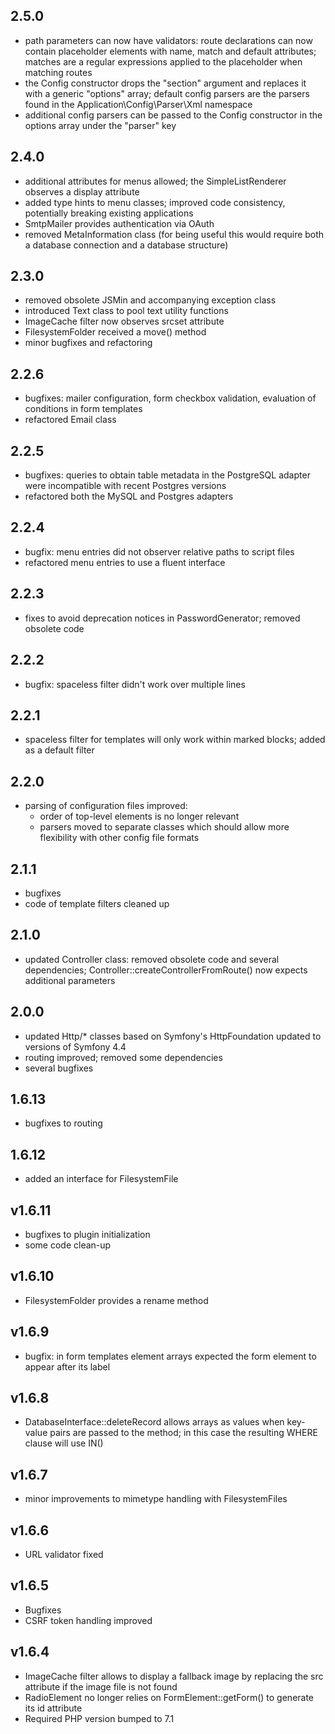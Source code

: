 ## 2.5.0
- path parameters can now have validators: route declarations can now contain placeholder elements with name, match and default attributes; matches are a regular expressions applied to the placeholder when matching routes
- the Config constructor drops the "section" argument and replaces it with a generic "options" array; default config parsers are the parsers found in the Application\Config\Parser\Xml namespace
- additional config parsers can be passed to the Config constructor in the options array under the "parser" key

## 2.4.0
- additional attributes for menus allowed; the SimpleListRenderer observes a display attribute
- added type hints to menu classes; improved code consistency, potentially breaking existing applications
- SmtpMailer provides authentication via OAuth
- removed MetaInformation class (for being useful this would require both a database connection and a database structure)

## 2.3.0
- removed obsolete JSMin and accompanying exception class
- introduced Text class to pool text utility functions
- ImageCache filter now observes srcset attribute
- FilesystemFolder received a move() method
- minor bugfixes and refactoring 

## 2.2.6
- bugfixes: mailer configuration, form checkbox validation, evaluation of conditions in form templates
- refactored Email class

## 2.2.5
- bugfixes: queries to obtain table metadata in the PostgreSQL adapter were incompatible with recent Postgres versions
- refactored both the MySQL and Postgres adapters

## 2.2.4
- bugfix: menu entries did not observer relative paths to script files
- refactored menu entries to use a fluent interface

## 2.2.3
- fixes to avoid deprecation notices in PasswordGenerator; removed obsolete code

## 2.2.2
- bugfix: spaceless filter didn't work over multiple lines

## 2.2.1
- spaceless filter for templates will only work within marked blocks; added as a default filter

## 2.2.0
- parsing of configuration files improved:
  - order of top-level elements is no longer relevant
  - parsers moved to separate classes which should allow more flexibility with other config file formats

## 2.1.1
- bugfixes
- code of template filters cleaned up

## 2.1.0
- updated Controller class: removed obsolete code and several dependencies; Controller::createControllerFromRoute() now expects additional parameters 

## 2.0.0
- updated Http/* classes based on Symfony's HttpFoundation updated to versions of Symfony 4.4
- routing improved; removed some dependencies
- several bugfixes

## 1.6.13
- bugfixes to routing

## 1.6.12
- added an interface for FilesystemFile

## v1.6.11
- bugfixes to plugin initialization
- some code clean-up

## v1.6.10
- FilesystemFolder provides a rename method

## v1.6.9
- bugfix: in form templates element arrays expected the form element to appear after its label

## v1.6.8
- DatabaseInterface::deleteRecord allows arrays as values when key-value pairs are passed to the method; in this case the resulting WHERE clause will use IN()

## v1.6.7
- minor improvements to mimetype handling with FilesystemFiles

## v1.6.6
- URL validator fixed

## v1.6.5
- Bugfixes
- CSRF token handling improved

## v1.6.4
- ImageCache filter allows to display a fallback image by replacing the src attribute if the image file is not found
- RadioElement no longer relies on FormElement::getForm() to generate its id attribute 
- Required PHP version bumped to 7.1

